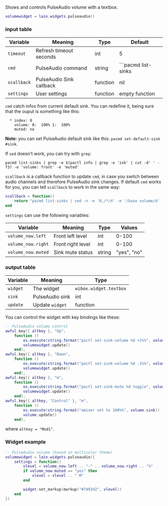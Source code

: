 Shows and controls PulseAudio volume with a textbox.

```lua
volumewidget = lain.widgets.pulseaudio()
```

### input table

Variable | Meaning | Type | Default
--- | --- | --- | ---
`timeout` | Refresh timeout seconds | int | 5
`cmd` | PulseAudio command | string | ```pacmd list-sinks | sed -n -e '0,/*/d' -e '/base volume/d' -e '/volume:/p' -e '/muted:/p'```
`scallback` | PulseAudio Sink callback | function | nil  
`settings` | User settings | function | empty function

`cmd` catch infos from current default sink. You can redefine it, being sure that the ouput is something like this:

```shell
  * index: 0
	volume: 0:  100% 1:  100%
	muted: no
```

**Note:** you can set PulseAudio default sink like this: `pacmd set-default-sink #sink`.

If `sed` doesn't work, you can try with `grep`:

```shell
pacmd list-sinks | grep -e $(pactl info | grep -e 'ink' | cut -d' ' -f3) -e 'volume: front' -e 'muted'
```

`scallback` is a callback function to update `cmd`, in case you switch between audio channels and therefore PulseAudio sink changes. If default `cmd` works for you, you can tell `scallback` to work in the same way:

```lua
scallback = function()
    return "pacmd list-sinks | sed -n -e '0,/*/d' -e '/base volume/d' -e '/volume:/p' -e '/muted:/p'"
end
```

`settings` can use the following variables:

Variable | Meaning | Type | Values
--- | --- | --- | ---
`volume_now.left` | Front left level | int | 0-100
`volume_now.right` | Front right level | int | 0-100
`volume_now.muted` | Sink mute status | string | "yes", "no"

### output table

Variable | Meaning | Type
--- | --- | --- 
`widget` | The widget | `wibox.widget.textbox`
`sink` | PulseAudio sink | int
`update` | Update `widget` | function

You can control the widget with key bindings like these:

```lua
-- PulseAudio volume control
awful.key({ altkey }, "Up",
    function ()
        os.execute(string.format("pactl set-sink-volume %d +1%%", volumewidget.sink))
        volumewidget.update()
    end),
awful.key({ altkey }, "Down",
    function ()
        os.execute(string.format("pactl set-sink-volume %d -1%%", volumewidget.sink))
        volumewidget.update()
    end),
awful.key({ altkey }, "m",
    function ()
        os.execute(string.format("pactl set-sink-mute %d toggle", volumewidget.sink))
        volumewidget.update()
    end),
awful.key({ altkey, "Control" }, "m",
    function ()
        os.execute(string.format("amixer set %s 100%%", volume.sink))
        volume.update()
    end),
```

where `altkey = "Mod1"`.

### Widget example

```lua
-- PulseAudio volume (based on multicolor theme)
volumewidget = lain.widgets.pulseaudio({
    settings = function()
        vlevel = volume_now.left .. "-" .. volume_now.right .. "%"
        if volume_now.muted == "yes" then
            vlevel = vlevel .. " M"
        end

        widget:set_markup(markup("#7493d2", vlevel))
    end
})
```